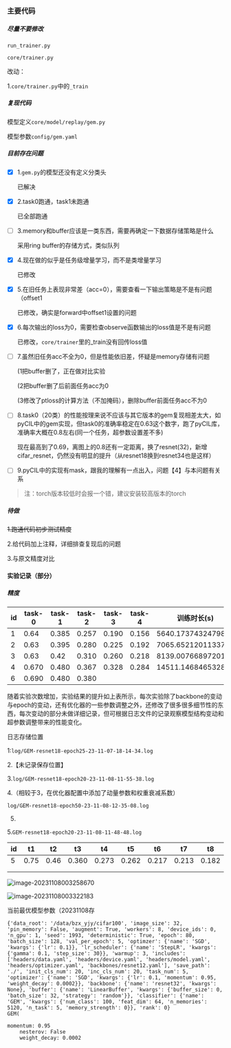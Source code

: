 ### 主要代码

##### 尽量不要修改

`run_trainer.py`

`core/trainer.py`

改动：

1.`core/trainer.py`中的`_train`

##### 复现代码

模型定义`core/model/replay/gem.py`

模型参数`config/gem.yaml`

##### 目前存在问题

- [x] 1.`gem.py`的模型还没有定义分类头

  已解决

- [x] 2.task0跑通，task1未跑通

  已全部跑通

- [ ] 3.memory和buffer应该是一类东西，需要再确定一下数据存储策略是什么

  采用ring buffer的存储方式，类似队列

- [x] 4.现在做的似乎是任务级增量学习，而不是类增量学习

  已修改

- [x] 5.在旧任务上表现非常差（acc=0），需要查看一下输出策略是不是有问题（offset1

  已修改，确实是forward中offset1设置的问题

- [x] 6.每次输出的loss为0，需要检查observe函数输出的loss值是不是有问题

  已修改，`core/trainer`里的_train没有回传loss值

- [ ] 7.虽然旧任务acc不全为0，但是性能依旧差，怀疑是memory存储有问题

  (1把buffer删了，正在做对比实验

  (2把buffer删了后前面任务acc为0

  (3修改了ptloss的计算方法（不加掩码），删除buffer前面任务acc不为0

- [ ] 8.task0（20类）的性能按理来说不应该与其它版本的gem复现相差太大，如pyCIL中的gem实现，但task0的准确率稳定在0.63这个数字，跑了pyCIL库，准确率大概在0.8左右(同一个任务，超参数设置差不多)

  现在最高到了0.69，离图上的0.8还有一定距离，换了resnet(32)，新增cifar_resnet，仍然没有明显的提升（从resnet18换到resnet34也是这样）

  

- [ ] 9.pyCIL中的实现有mask，跟我的理解有一点出入，问题【4】与本问题有关系

  

> 注：torch版本较低时会报一个错，建议安装较高版本的torch



##### 待做

~~1.跑通代码初步测试精度~~

2.给代码加上注释，详细排查复现后的问题

3.与原文精度对比



#### 实验记录（部分）

##### 精度

| id   | task-0 | task-1 | task-2 | task-3 | task-4 | 训练时长(s)        |
| ---- | ------ | ------ | ------ | ------ | ------ | ------------------ |
| 1    | 0.64   | 0.385  | 0.257  | 0.190  | 0.156  | 5640.173743247986  |
| 2    | 0.63   | 0.395  | 0.280  | 0.225  | 0.192  | 7065.652120113373  |
| 3    | 0.63   | 0.42   | 0.310  | 0.260  | 0.218  | 8139.007668972015  |
| 4    | 0.670  | 0.480  | 0.367  | 0.328  | 0.284  | 14511.146846532822 |
| 6    | 0.690  | 0.480  | 0.380  |        |        |                    |

随着实验次数增加，实验结果的提升如上表所示，每次实验除了backbone的变动与epoch的变动，还有优化器的一些参数调整之外，还修改了很多很多细节性的东西，每次变动的部分未做详细记录，但可根据日志文件的记录观察模型结构变动和超参数调整带来的性能变化。



日志存储位置

1:`log/GEM-resnet18-epoch25-23-11-07-18-14-34.log`

2.【未记录保存位置】

3.`log/GEM-resnet18-epoch20-23-11-08-11-55-38.log`

4.（相较于3，在优化器配置中添加了动量参数和权重衰减系数）

`log/GEM-resnet18-epoch50-23-11-08-12-35-08.log`

5.

5.`GEM-resnet18-epoch20-23-11-08-11-48-48.log`

| id   | t1   | t2   | t3    | t4    | t5    | t6    | t7    | t8    | t9    | t10   |                   |
| ---- | ---- | ---- | ----- | ----- | ----- | ----- | ----- | ----- | ----- | ----- | ----------------- |
| 5    | 0.75 | 0.46 | 0.360 | 0.273 | 0.262 | 0.217 | 0.213 | 0.182 | 0.173 | 0.157 | 10246.50859093666 |
|      |      |      |       |       |       |       |       |       |       |       |                   |
|      |      |      |       |       |       |       |       |       |       |       |                   |



![image-20231108003258670](C:\Users\hanabi\AppData\Roaming\Typora\typora-user-images\image-20231108003258670.png)

![image-20231108003322183](C:\Users\hanabi\AppData\Roaming\Typora\typora-user-images\image-20231108003322183.png)









当前最优模型参数（20231108存

```
{'data_root': '/data/bzx_yjy/cifar100', 'image_size': 32, 'pin_memory': False, 'augment': True, 'workers': 8, 'device_ids': 0, 'n_gpu': 1, 'seed': 1993, 'deterministic': True, 'epoch': 80, 'batch_size': 128, 'val_per_epoch': 5, 'optimzer': {'name': 'SGD', 'kwargs': {'lr': 0.1}}, 'lr_scheduler': {'name': 'StepLR', 'kwargs': {'gamma': 0.1, 'step_size': 30}}, 'warmup': 3, 'includes': ['headers/data.yaml', 'headers/device.yaml', 'headers/model.yaml', 'headers/optimizer.yaml', 'backbones/resnet12.yaml'], 'save_path': './', 'init_cls_num': 20, 'inc_cls_num': 20, 'task_num': 5, 'optimizer': {'name': 'SGD', 'kwargs': {'lr': 0.1, 'momentum': 0.95, 'weight_decay': 0.0002}}, 'backbone': {'name': 'resnet32', 'kwargs': None}, 'buffer': {'name': 'LinearBuffer', 'kwargs': {'buffer_size': 0, 'batch_size': 32, 'strategy': 'random'}}, 'classifier': {'name': 'GEM', 'kwargs': {'num_class': 100, 'feat_dim': 64, 'n_memories': 5120, 'n_task': 5, 'memory_strength': 0}}, 'rank': 0}
GEM(

momentum: 0.95
    nesterov: False
    weight_decay: 0.0002
```


